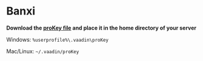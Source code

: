 # Banxi

**Download the [proKey file](https://github.com/SalmanBurhan/se370-project-banxi/raw/main/proKey) and place it in the home directory of your server**

Windows: `%userprofile%\.vaadin\proKey`

Mac/Linux: `~/.vaadin/proKey`
